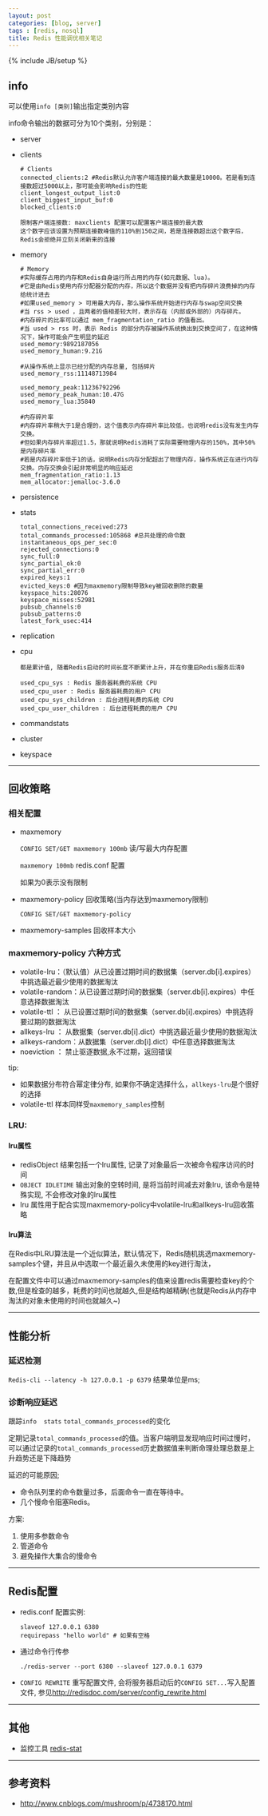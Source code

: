 ```yaml
---
layout: post
categories: [blog, server]
tags : [redis, nosql]
title: Redis 性能调优相关笔记
---
```

{% include JB/setup %}

## info

可以使用`info [类别]`输出指定类别内容

info命令输出的数据可分为10个类别，分别是：

* server

* clients

      # Clients
      connected_clients:2 #Redis默认允许客户端连接的最大数量是10000。若是看到连接数超过5000以上，那可能会影响Redis的性能
      client_longest_output_list:0
      client_biggest_input_buf:0
      blocked_clients:0

      限制客户端连接数: maxclients 配置可以配置客户端连接的最大数
      这个数字应该设置为预期连接数峰值的110%到150之间，若是连接数超出这个数字后，Redis会拒绝并立刻关闭新来的连接

* memory

      # Memory
      #实际缓存占用的内存和Redis自身运行所占用的内存(如元数据、lua)。
      #它是由Redis使用内存分配器分配的内存，所以这个数据并没有把内存碎片浪费掉的内存给统计进去
      #如果used_memory > 可用最大内存，那么操作系统开始进行内存与swap空间交换
      #当 rss > used ，且两者的值相差较大时，表示存在（内部或外部的）内存碎片。
      #内存碎片的比率可以通过 mem_fragmentation_ratio 的值看出。
      #当 used > rss 时，表示 Redis 的部分内存被操作系统换出到交换空间了，在这种情况下，操作可能会产生明显的延迟
      used_memory:9892187056
      used_memory_human:9.21G

      #从操作系统上显示已经分配的内存总量, 包括碎片
      used_memory_rss:11148713984

      used_memory_peak:11236792296
      used_memory_peak_human:10.47G
      used_memory_lua:35840

      #内存碎片率
      #内存碎片率稍大于1是合理的，这个值表示内存碎片率比较低，也说明redis没有发生内存交换。
      #但如果内存碎片率超过1.5，那就说明Redis消耗了实际需要物理内存的150%，其中50%是内存碎片率
      #若是内存碎片率低于1的话，说明Redis内存分配超出了物理内存，操作系统正在进行内存交换。内存交换会引起非常明显的响应延迟
      mem_fragmentation_ratio:1.13
      mem_allocator:jemalloc-3.6.0

* persistence
* stats

      total_connections_received:273
      total_commands_processed:105868 #总共处理的命令数
      instantaneous_ops_per_sec:0
      rejected_connections:0
      sync_full:0
      sync_partial_ok:0
      sync_partial_err:0
      expired_keys:1
      evicted_keys:0 #因为maxmemory限制导致key被回收删除的数量
      keyspace_hits:28076
      keyspace_misses:52981
      pubsub_channels:0
      pubsub_patterns:0
      latest_fork_usec:414

* replication
* cpu

      都是累计值, 随着Redis启动的时间长度不断累计上升，并在你重启Redis服务后清0

      used_cpu_sys : Redis 服务器耗费的系统 CPU
      used_cpu_user : Redis 服务器耗费的用户 CPU
      used_cpu_sys_children : 后台进程耗费的系统 CPU
      used_cpu_user_children : 后台进程耗费的用户 CPU

* commandstats
* cluster
* keyspace

---

## 回收策略

### 相关配置

* maxmemory

  `CONFIG SET/GET maxmemory 100mb` 读/写最大内存配置

  `maxmemory 100mb` redis.conf 配置

  如果为0表示没有限制

* maxmemory-policy 回收策略(当内存达到maxmemory限制)

  `CONFIG SET/GET maxmemory-policy`

* maxmemory-samples 回收样本大小

### maxmemory-policy 六种方式

* volatile-lru：（默认值）从已设置过期时间的数据集（server.db[i].expires）中挑选最近最少使用的数据淘汰
* volatile-random：从已设置过期时间的数据集（server.db[i].expires）中任意选择数据淘汰
* volatile-ttl ： 从已设置过期时间的数据集（server.db[i].expires）中挑选将要过期的数据淘汰
* allkeys-lru ： 从数据集（server.db[i].dict）中挑选最近最少使用的数据淘汰
* allkeys-random：从数据集（server.db[i].dict）中任意选择数据淘汰
* noeviction ： 禁止驱逐数据,永不过期，返回错误

tip:

* 如果数据分布符合幂定律分布, 如果你不确定选择什么，`allkeys-lru`是个很好的选择
* volatile-ttl 样本同样受`maxmemory_samples`控制

### LRU:

#### lru属性

* redisObject 结果包括一个lru属性, 记录了对象最后一次被命令程序访问的时间
* `OBJECT IDLETIME` 输出对象的空转时间, 是将当前时间减去对象lru, 该命令是特殊实现, 不会修改对象的lru属性
* lru 属性用于配合实现maxmemory-policy中volatile-lru和allkeys-lru回收策略

#### lru算法

在Redis中LRU算法是一个近似算法，默认情况下，Redis随机挑选maxmemory-samples个键，并且从中选取一个最近最久未使用的key进行淘汰，

在配置文件中可以通过maxmemory-samples的值来设置redis需要检查key的个数,但是栓查的越多，耗费的时间也就越久,但是结构越精确(也就是Redis从内存中淘汰的对象未使用的时间也就越久~)

---

## 性能分析

### 延迟检测

`Redis-cli --latency -h 127.0.0.1 -p 6379` 结果单位是ms;

### 诊断响应延迟

跟踪`info  stats` `total_commands_processed`的变化

定期记录`total_commands_processed`的值。当客户端明显发现响应时间过慢时，可以通过记录的`total_commands_processed`历史数据值来判断命理处理总数是上升趋势还是下降趋势

延迟的可能原因;

* 命令队列里的命令数量过多，后面命令一直在等待中。
* 几个慢命令阻塞Redis。

方案:

1. 使用多参数命令
2. 管道命令
3. 避免操作大集合的慢命令

---

## Redis配置

* redis.conf 配置实例:

      slaveof 127.0.0.1 6380
      requirepass "hello world" # 如果有空格

* 通过命令行传参

      ./redis-server --port 6380 --slaveof 127.0.0.1 6379

* `CONFIG REWRITE` 重写配置文件, 会将服务器启动后的`CONFIG SET...`写入配置文件, 参见<http://redisdoc.com/server/config_rewrite.html>

---

## 其他

* 监控工具 [redis-stat](https://github.com/junegunn/redis-stat)

----

## 参考资料

* <http://www.cnblogs.com/mushroom/p/4738170.html>
